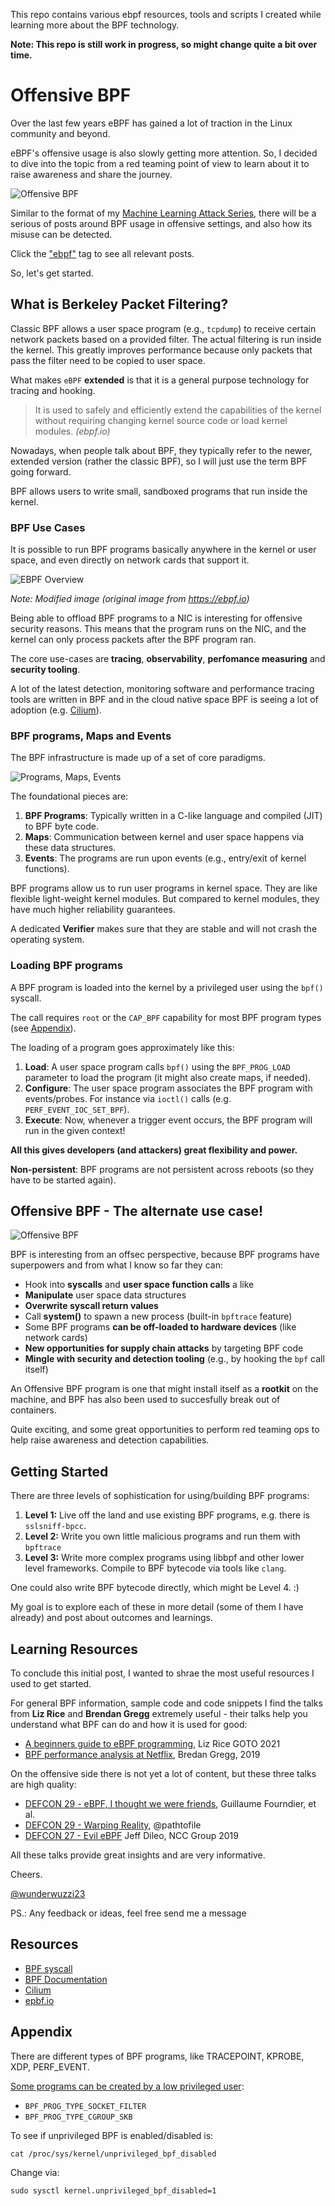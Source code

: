 This repo contains various ebpf resources, tools and scripts I created while learning more about the BPF technology. 

**Note: This repo is still work in progress, so might change quite a bit over time.**


# Offensive BPF

Over the last few years eBPF has gained a lot of traction in the Linux community and beyond.

eBPF's offensive usage is also slowly getting more attention. So, I decided to dive into the topic from a red teaming point of view to learn about it to raise awareness and share the journey.

![Offensive BPF](https://embracethered.com/blog/images/2021/offensive-bpf.png)

Similar to the format of my [Machine Learning Attack Series](/blog/posts/2020/machine-learning-attack-series-overview/), there will be a serious of posts around BPF usage in offensive settings, and also how its misuse can be detected. 

Click the ["ebpf"](https://embracethered.com/blog/tags/ebpf) tag to see all relevant posts.


So, let's get started.

## What is Berkeley Packet Filtering?

Classic BPF allows a user space program (e.g., `tcpdump`) to receive certain network packets based on a provided filter. The actual filtering is run inside the kernel. This greatly improves performance because only packets that pass the filter need to be copied to user space.

What makes `eBPF` **extended** is that it is a general purpose technology for tracing and hooking. 

> It is used to safely and efficiently extend the capabilities of the kernel without requiring changing kernel source code or load kernel modules. *(ebpf.io)*

Nowadays, when people talk about BPF, they typically refer to the newer, extended version (rather the classic BPF), so I will just use the term BPF going forward.

BPF allows users to write small, sandboxed programs that run inside the kernel.

### BPF Use Cases

It is possible to run BPF programs basically anywhere in the kernel or user space, and even directly on network cards that support it. 

![EBPF Overview](https://embracethered.com/blog/images/2021/ebpio-overview.png)

*Note: Modified image (original image from https://ebpf.io)*

Being able to offload BPF programs to a NIC is interesting for offensive security reasons. This means that the program runs on the NIC, and the kernel can only process packets after the BPF program ran. 



The core use-cases are **tracing**, **observability**, **perfomance measuring** and **security tooling**. 

A lot of the latest detection, monitoring software and performance tracing tools are written in BPF and in the cloud native space BPF is seeing a lot of adoption (e.g. [Cilium](https://docs.cilium.io/en/v1.8/intro/)).

### BPF programs, Maps and Events

The BPF infrastructure is made up of a set of core paradigms.

![Programs, Maps, Events](https://embracethered.com/blog/images/2021/prog.map.events.png)

The foundational pieces are:

1. **BPF Programs**: Typically written in a C-like language and compiled (JIT) to BPF byte code. 
3. **Maps**: Communication between kernel and user space happens via these data structures.
4. **Events**: The programs are run upon events (e.g., entry/exit of kernel functions). 

BPF programs allow us to run user programs in kernel space. They are like flexible light-weight kernel modules. But compared to kernel modules, they have much higher reliability guarantees. 

A dedicated **Verifier** makes sure that they are stable and will not crash the operating system. 

### Loading BPF programs

A BPF program is loaded into the kernel by a privileged user using the `bpf()` syscall.

The call requires `root` or the `CAP_BPF` capability for most BPF program types (see [Appendix](#appendix)). 

The loading of a program goes approximately like this:

1. **Load**: A user space program calls `bpf()` using the `BPF_PROG_LOAD` parameter to load the program (it might also create maps, if needed). 
2. **Configure**: The user space program associates the BPF program with events/probes. For instance via `ioctl()` calls (e.g. `PERF_EVENT_IOC_SET_BPF`).
3. **Execute**: Now, whenever a trigger event occurs, the BPF program will run in the given context!

**All this gives developers (and attackers) great flexibility and power.**

**Non-persistent**: BPF programs are not persistent across reboots (so they have to be started again).


## Offensive BPF - The alternate use case!

![Offensive BPF](https://embracethered.com/blog/images/2021/obpf.png)

BPF is interesting from an offsec perspective, because BPF programs have superpowers and from what I know so far they can: 

* Hook into **syscalls** and **user space function calls** a like
* **Manipulate** user space data structures
* **Overwrite syscall return values**
* Call **system()** to spawn a new process (built-in `bpftrace` feature)
* Some BPF programs **can be off-loaded to hardware devices** (like network cards)
* **New opportunities for supply chain attacks** by targeting BPF code
* **Mingle with security and detection tooling** (e.g., by hooking the `bpf` call itself)

An Offensive BPF program is one that might install itself as a **rootkit** on the machine, and BPF has also been used to succesfully break out of containers.

Quite exciting, and some great opportunities to perform red teaming ops to help raise awareness and detection capabilities.

## Getting Started

There are three levels of sophistication for using/building BPF programs:

1. **Level 1:** Live off the land and use existing BPF programs, e.g. there is `sslsniff-bpcc`.
2. **Level 2:** Write you own little malicious programs and run them with `bpftrace`
3. **Level 3:** Write more complex programs using libbpf and other lower level frameworks. Compile to BPF bytecode via tools like `clang`. 

One could also write BPF bytecode directly, which might be Level 4. :)

My goal is to explore each of these in more detail (some of them I have already) and post about outcomes and learnings. 

## Learning Resources

To conclude this initial post, I wanted to shrae the most useful resources I used to get started.

For general BPF information, sample code and code snippets I find the talks from **Liz Rice** and **Brendan Gregg** extremely useful - their talks help you understand what BPF can do and how it is used for good:

* [A beginners guide to eBPF programming](https://www.youtube.com/watch?v=uBqRv8bDro), Liz Rice GOTO 2021
* [BPF performance analysis at Netflix](https://www.youtube.com/watch?v=16slh29iN1g), Bredan Gregg, 2019

On the offensive side there is not yet a lot of content, but these three talks are high quality:

* [DEFCON 29 - eBPF, I thought we were friends](https://www.youtube.com/watch?v=5zixNDolLrg), Guillaume Fourndier, et al.
* [DEFCON 29 - Warping Reality](https://www.youtube.com/watch?v=g6SKWT7sROQ), @pathtofile
* [DEFCON 27 - Evil eBPF](https://www.youtube.com/watch?v=yrrxFZfyEsw) Jeff Dileo, NCC Group 2019

All these talks provide great insights and are very informative. 

Cheers.

[@wunderwuzzi23](https://twitter.com/wunderwuzzi23)

PS.: Any feedback or ideas, feel free send me a message


## Resources

* [BPF syscall](https://www.kernel.org/doc/html/latest/userspace-api/ebpf/syscall.html)
* [BPF Documentation](https://www.kernel.org/doc/html/latest/bpf/index.html)
* [Cilium](https://docs.cilium.io/en/v1.8/intro/)
* [epbf.io](https://ebpf.io)

## Appendix

There are different types of BPF programs, like TRACEPOINT, KPROBE, XDP, PERF_EVENT. 

[Some programs can be created by a low privileged user](https://elixir.bootlin.com/linux/latest/source/kernel/bpf/syscall.c#L2134):  
* `BPF_PROG_TYPE_SOCKET_FILTER`
* `BPF_PROG_TYPE_CGROUP_SKB`

To see if unprivileged BPF is enabled/disabled is:

```
cat /proc/sys/kernel/unprivileged_bpf_disabled
```

Change via:
```
sudo sysctl kernel.unprivileged_bpf_disabled=1
```


